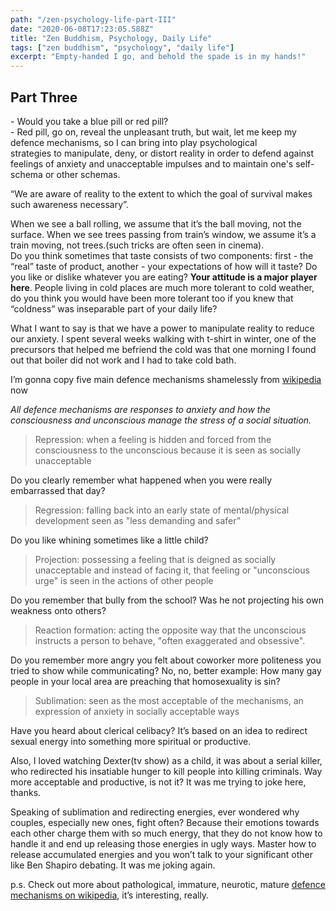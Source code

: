 ```yaml
---
path: "/zen-psychology-life-part-III"
date: "2020-06-08T17:23:05.588Z"
title: "Zen Buddhism, Psychology, Daily Life"
tags: ["zen buddhism", "psychology", "daily life"]
excerpt: "Empty-handed I go, and behold the spade is in my hands!"
---
```


## Part Three

\- Would you take a blue pill or red pill?  
\- Red pill, go on, reveal the unpleasant truth, but wait, let me keep my defence mechanisms, so I can bring into play psychological strategies to manipulate, deny, or distort reality in order to defend against feelings of anxiety and unacceptable impulses and to maintain one's self-schema or other schemas.

“We are aware of reality to the extent to which the goal of survival makes such awareness necessary”.

When we see a ball rolling, we assume that it’s the ball moving, not the surface. When we see trees passing from train’s window, we assume it’s a train moving, not trees.(such tricks are often seen in cinema).  
Do you think sometimes that taste consists of two components: first - the “real” taste of product, another - your expectations of how will it taste? Do you like or dislike whatever you are eating? **Your attitude is a major player here**. People living in cold places are much more tolerant to cold weather, do you think you would have been more tolerant too if you knew that “coldness” was inseparable part of your daily life?

What I want to say is that we have a power to manipulate reality to reduce our anxiety. I spent several weeks walking with t-shirt in winter, one of the precursors that helped me befriend the cold was that one morning I found out that boiler did not work and I had to take cold bath.

I’m gonna copy five main defence mechanisms shamelessly from [wikipedia](https://en.wikipedia.org/wiki/Defence_mechanism) now

_All defence mechanisms are responses to anxiety and how the consciousness and unconscious manage the stress of a social situation._

> Repression: when a feeling is hidden and forced from the consciousness to the unconscious because it is seen as socially unacceptable

Do you clearly remember what happened when you were really embarrassed that day?

> Regression: falling back into an early state of mental/physical development seen as "less demanding and safer”

Do you like whining sometimes like a little child?

> Projection: possessing a feeling that is deigned as socially unacceptable and instead of facing it, that feeling or "unconscious urge" is seen in the actions of other people

Do you remember that bully from the school? Was he not projecting his own weakness onto others?

> Reaction formation: acting the opposite way that the unconscious instructs a person to behave, "often exaggerated and obsessive".

Do you remember more angry you felt about coworker more politeness you tried to show while communicating? No, no, better example: How many gay people in your local area are preaching that homosexuality is sin?

> Sublimation: seen as the most acceptable of the mechanisms, an expression of anxiety in socially acceptable ways

Have you heard about clerical celibacy? It’s based on an idea to redirect sexual energy into something more spiritual or productive.

Also, I loved watching Dexter(tv show) as a child, it was about a serial killer, who redirected his insatiable hunger to kill people into killing criminals. Way more acceptable and productive, is not it? It was me trying to joke here, thanks.

Speaking of sublimation and redirecting energies, ever wondered why couples, especially new ones, fight often? Because their emotions towards each other charge them with so much energy, that they do not know how to handle it and end up releasing those energies in ugly ways. Master how to release accumulated energies and you won’t talk to your significant other like Ben Shapiro debating. It was me joking again.

p.s. Check out more about pathological, immature, neurotic, mature [defence mechanisms on wikipedia](https://en.wikipedia.org/wiki/Defence_mechanism#Vaillant's_categorization), it’s interesting, really.
